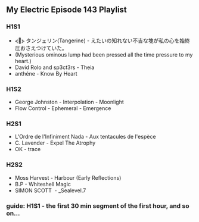 ## My Electric Episode 143 Playlist

### H1S1
* ⦓🍊⦔ タンジェリン(Tangerine) - えたいの知れない不吉な塊が私の心を始終圧おさえつけていた。
* (Mysterious ominous lump had been pressed all the time pressure to my heart.)
* David Rolo and sp3ct3rs - Theia
* anthéne - Know By Heart

### H1S2
* George Johnston - Interpolation - Moonlight
* Flow Control - Ephemeral - Emergence

### H2S1
* L'Ordre de l'Infiniment Nada - Aux tentacules de l'espèce
* C. Lavender - Expel The Atrophy
* OK - trace

### H2S2
* Moss Harvest - Harbour (Early Reflections)
* B.P - Whiteshell Magic
* SIMON SCOTT  - _Sealevel.7

### guide: H1S1 - the first 30 min segment of the first hour, and so on...
